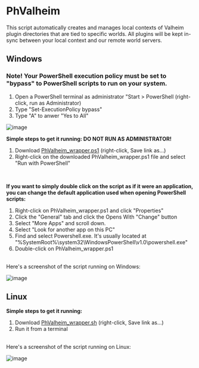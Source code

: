 # PhValheim
This script automatically creates and manages local contexts of Valheim plugin directories that are tied to specific worlds. All plugins will be kept in-sync between your local context and our remote world servers.
<br>
## Windows

<h3>Note! Your PowerShell execution policy must be set to "bypass" to PowerShell scripts to run on your system.</h3>

1. Open a PowerShell terminal as administrator "Start > PowerShell (right-click, run as Administrator)
2. Type "Set-ExecutionPolicy bypass"
3. Type "A" to anwer "Yes to All"

![image](https://user-images.githubusercontent.com/342276/153093624-c7515d18-c29b-48ba-a34b-bcc462a139ac.png)
<br>

<strong>Simple steps to get it running: DO NOT RUN AS ADMINISTRATOR!</strong>
1. Download [PhValheim_wrapper.ps1](https://raw.githubusercontent.com/brianmiller/PhValheim/main/PhValheim_wrapper.ps1) (right-click, Save link as...)
2. Right-click on the downloaded PhValheim_wrapper.ps1 file and select "Run with PowerShell"
<br>

<strong>If you want to simply double click on the script as if it were an application, you can change the default application used when opening PowerShell scripts:</strong>

1. Right-click on PhValheim_wrapper.ps1 and click "Properties"
2. Click the "General" tab and click the Opens With "Change" button
3. Select "More Apps" and scroll down.
4. Select "Look for another app on this PC"
5. Find and select Powershell.exe. It's usually located at "%SystemRoot%\system32\WindowsPowerShell\v1.0\powershell.exe"
6. Double-click on PhValheim_wrapper.ps1

<br>
Here's a screenshot of the script running on Windows:

![image](https://user-images.githubusercontent.com/342276/152061803-5f2c1a68-ce02-45dc-826c-9c63905c044b.png)
<br>

## Linux
<strong>Simple steps to get it running:</strong>
1. Download [PhValheim_wrapper.sh](https://raw.githubusercontent.com/brianmiller/PhValheim/main/PhValheim_wrapper.sh) (right-click, Save link as...)
2. Run it from a terminal

<br>
Here's a screenshot of the script running on Linux:

![image](https://user-images.githubusercontent.com/342276/152626334-73bb9e66-a2da-42cb-9c54-83505e899dca.png)
<br>


